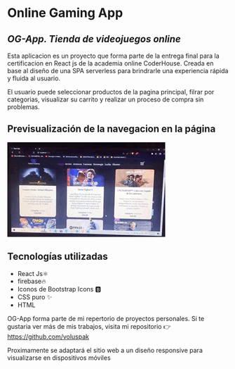 # Online Gaming App
## _OG-App. Tienda de videojuegos online_

Esta aplicacion es un proyecto que forma parte de la entrega final para la certificacion en React js de la academia online CoderHouse.  Creada en base al diseño de una SPA serverless para brindrarle una experiencia rápida y fluida al usuario.

El usuario puede seleccionar productos de la pagina principal, filrar por categorias, visualizar su carrito y realizar un proceso de compra sin problemas.

## Previsualización de la navegacion en la página

![Alt Text](./public/assets/GIF-2023-02-03-21-12-38.gif)

## Tecnologías utilizadas

- React Js⚛
- firebase🔥
- Iconos de Bootstrap Icons 🅱
- CSS puro ✨
- HTML

OG-App forma parte de mi repertorio de proyectos personales. Si te gustaria ver más de mis trabajos, visita mi repositorio 👉 https://github.com/voluspak

Proximamente se adaptará el sitio web a un diseño responsive para visualizarse en dispositivos móviles